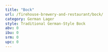 ```yaml
---
title: "Bock"
url: /firehouse-brewery-and-restaurant/bock/
category: German Lager
style: Traditional German-Style Bock
abv: 0
ibu: 0
srm: 0
upc: 0
---
```


